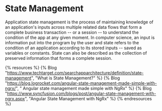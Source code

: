 # State Management

Application state management is the process of maintaining knowledge of an application's inputs across multiple related data flows that form a complete business transaction -- or a session -- to understand the condition of the app at any given moment. In computer science, an input is information put into the program by the user and state refers to the condition of an application according to its stored inputs -- saved as variables or constants. State can also be described as the collection of preserved information that forms a complete session.

{% resources %}
  {% Blog "https://www.techtarget.com/searchapparchitecture/definition/state-management", "What is State Management?" %}
  {% Blog "https://blog.logrocket.com/angular-state-management-made-simple-with-ngrx/", " Angular state management made simple with NgRx" %}
  {% Blog "https://www.syncfusion.com/blogs/post/angular-state-management-with-ngrx.aspx", "Angular State Management with NgRx" %}
{% endresources %}
